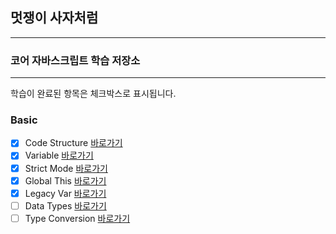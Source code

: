 ## 멋쟁이 사자처럼

---

### 코어 자바스크립트 학습 저장소

---

학습이 완료된 항목은 체크박스로 표시됩니다.

### Basic

- [x] Code Structure [바로가기](https://github.com/simseonbeom/core-js/blob/01.core/client/chapter/core/01.codeStructure.js)
- [x] Variable [바로가기](https://github.com/simseonbeom/core-js/blob/01.core/client/chapter/core/02.variables.js)
- [x] Strict Mode [바로가기](https://github.com/simseonbeom/core-js/blob/01.core/client/chapter/core/03.strictMode.js)
- [x] Global This [바로가기](https://github.com/simseonbeom/core-js/blob/01.core/client/chapter/core/04.globalThis.js)
- [x] Legacy Var [바로가기](https://github.com/simseonbeom/core-js/blob/01.core/client/chapter/core/05.legacyVar.js)
- [ ] Data Types [바로가기](https://github.com/simseonbeom/core-js/blob/01.core/client/chapter/core/06.dataTypes.js)
- [ ] Type Conversion [바로가기](https://github.com/simseonbeom/core-js/blob/01.core/client/chapter/core/07.typeConversion.js)
